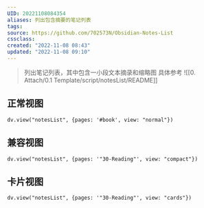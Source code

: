```yaml
---
UID: 20221108084354 
aliases: 列出包含摘要的笔记列表
tags: 
source: https://github.com/702573N/Obsidian-Notes-List
cssclass: 
created: "2022-11-08 08:43"
updated: "2022-11-08 09:10"
---
```


> 列出笔记列表，其中包含一小段文本摘录和缩略图
> 具体参考 ![[0. Attach/0.1 Template/script/notesList/README]]

## 正常视图

```dataviewjs
dv.view("notesList", {pages: '#book', view: "normal"})
```

## 兼容视图

```dataviewjs
dv.view("notesList", {pages: '"30-Reading"', view: "compact"})
```

## 卡片视图

```dataviewjs
dv.view("notesList", {pages: '"30-Reading"', view: "cards"})
```
